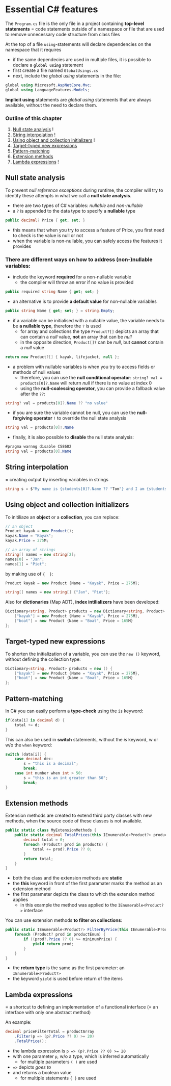 # Essential C# features

The `Program.cs` file is the only file in a project containing **top-level statements** = code statements outside of a namespace or file that are used to remove unnecessary code structure from class files

At the top of a file `using`-statements will declare dependencies on the namespace that it requires
* if the same dependecies are used in multiple files, it is possible to declare a **`global using`** statement
* first create a file named `GlobalUsings.cs`
* next, include the *global using* statements in the file:

```cs
global using Microsoft.AspNetCore.Mvc;
global using LanguageFeatures.Models;
```

**Implicit using** statements are *global using* statements that are always available, without the need to declare them.

### Outline of this chapter

1. [Null state analysis](#null-state-analysis) !
2. [String interpolation](#string-interpolation) !
3. [Using object and collection initializers](#using-object-and-collection-initializers) !
4. [Target-typed new expressions](#target-typed-new-expressions)
5. [Pattern-matching](#pattern-matching)
6. [Extension methods](#extension-methods)
7. [Lambda expressions](#lambda-expressions) !

## Null state analysis

To prevent *null reference exceptions* during runtime, the compiler will try to identify these attempts in what we call a **null state analysis**.
* there are two types of C# variables: *nullable* and *non-nullable*
* a `?` is appended to the data type to specify a **nullable** type

```cs
public decimal? Price { get; set; }
```

* this means that when you try to access a feature of Price, you first need to check is the value is null or not
* when the variable is non-nullable, you can safely access the features it provides


### There are different ways on how to address (non-)nullable variables:

* include the keyword **required** for a non-nullable variable
    * the compiler will throw an error if no value is provided

```cs
public required string Name { get; set; }
```

* an alternative is to provide **a default value** for non-nullable variables

```cs
public string Name { get; set; } = string.Empty;
```

* if a variable can be initialised with a nullable value, the variable needs to be **a nullable type**, therefore the `?` is used
    * for array and collections the type `Product?[]` depicts an array that can contain a *null* value, **not** an array that can be *null*
    * in the opposite direction, `Product[]?` can be *null*, but **cannot** contain a *null* value

```cs
return new Product?[] { kayak, lifejacket, null };
```

* a problem with nullable variables is when you try to access fields or methods of null values
    * therefore, you can use the **null conditional operator**: `string? val = products[0]?.Name` will return *null* if there is no value at index 0
    * using the **null-coalescing operator**, you can provide a fallback value after the `??`:

```cs
string? val = products[0]?.Name ?? "no value"
```

* if you are sure the variable cannot be null, you can use the **null-forgiving operator** `!` to override the null state analysis

```cs
string val = products[0]!.Name
```

* finally, it is also possible to **disable** the null state analysis:

```cs
#pragma warnng disable CS8602
string val = products[0].Name
```

## String interpolation

= creating output by inserting variables in strings

```cs
string s = $"My name is {students[0]?.Name ?? "Tom"} and I am {students[0]?.Age ?? 5} years old."
```

## Using object and collection initializers

To initiliaze an **object** or a **collection**, you can replace:

```cs
// an object
Product kayak = new Product();
kayak.Name = "Kayak";
kayak.Price = 275M;

// an array of strings
string[] names = new string[2];
names[0] = "Jan";
names[1] = "Piet";
```

by making use of `{  }`:

```cs
Product kayak = new Product {Name = "Kayak", Price = 275M};

string[] names = new string[] {"Jan", "Piet"};
```

Also for **dictionaries** (Map ADT), **index intilializers** have been developed:

```cs
Dictionary<string, Product> products = new Dictionary<string, Product> {
    ["kayak"] = new Product {Name = "Kayak", Price = 275M},
    ["boat"] = new Product {Name = "Boat", Price = 165M}
};
```

## Target-typed new expressions

To shorten the initialization of a variable, you can use the `new ()` keyword, without defining the collection type:

```cs
Dictionary<string, Product> products = new () {
    ["kayak"] = new Product {Name = "Kayak", Price = 275M},
    ["boat"] = new Product {Name = "Boat", Price = 165M}
};
```

## Pattern-matching

In C# you can easily perform a **type-check** using the `is` keyword:

```cs
if(data[i] is decimal d) {
    total += d;
}
```

This can also be used in **switch** statements, without the *is* keyword, w or w/o the `when` keyword:

```cs
switch (data[i]) {
    case decimal dec:
        s = "this is a decimal";
        break;
    case int number when int > 50:
        s = "this is an int greater than 50";
        break;
}
```

## Extension methods

Extension methods are created to extend third party classes with new methods, when the source code of these classes is not available.

```cs
public static class MyExtensionMethods {
    public static decimal TotalPrices(this IEnumerable<Product?> products) {
        decimal total = 0;
        foreach (Product? prod in products) {
            total += prod?.Price ?? 0;
        }
        return total;
    }
}
```
* both the class and the extension methods are **static**
* the **this** keyword in front of the first paramater marks the method as an extension method
* the first parameter depicts the class to which the extension method applies
    * in this example the method was applied to the `IEnumerable<Product?>` interface

You can use extension methods **to filter on collections**:

```cs
public static IEnumerable<Product?> FilterByPrice(this IEnumerable<Product?> productEnum, decimal minimumPrice) {
    foreach (Product? prod in productEnum) {
        if ((prod?.Price ?? 0) >= minimumPrice) {
            yield return prod;
        }
    }
}
```
* the **return type** is the same as the first parameter: an `IEnumerable<Product?>`
* the keyword `yield` is used before return of the items

## Lambda expressions

= a shortcut to defining an implementation of a functional interface (= an interface with only one abstract method)

An example: 

```cs
decimal priceFilterTotal = productArray
    .Filter(p => (p?.Price ?? 0) >= 20)
    .TotalPrice();
```

* the lambda expression is `p => (p?.Price ?? 0) >= 20` 
* with one parameter `p`, w/o a type, which is inferred automatically
    * for multiple parameters `( )` are used
* `=>` depicts *goes to*
* and returns a boolean value
    * for multiple statements `{ }` are used